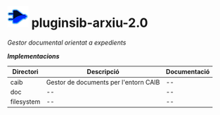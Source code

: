 # ![Logo](https://github.com/GovernIB/maven/raw/binaris/pluginsib/projectinfo_Attachments/icon.jpg) pluginsib-arxiu-2.0
*Gestor documental orientat a expedients*

***Implementacions***

Directori | Descripció | Documentació
------------ | ------------- | -------------
caib | Gestor de documents per l'entorn CAIB | -- 
doc | -- | --
filesystem | -- | --
